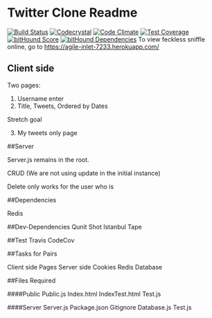 
# Twitter Clone Readme

[![Build Status](https://travis-ci.org/fcscripters/feckless-sniffle.svg?branch=master)](https://travis-ci.org/fcscripters/feckless-sniffle)
[![Codecrystal](https://img.shields.io/badge/code-crystal-5CB3FF.svg)](http://codecrystal.herokuapp.com/crystalise/fcscripters/feckless-sniffle/master)
[![Code Climate](https://codeclimate.com/github/fcscripters/feckless-sniffle/badges/gpa.svg)](https://codeclimate.com/github/fcscripters/feckless-sniffle)
[![Test Coverage](https://codeclimate.com/github/fcscripters/feckless-sniffle/badges/coverage.svg)](https://codeclimate.com/github/fcscripters/feckless-sniffle/coverage)
[![bitHound Score](https://www.bithound.io/github/fcscripters/feckless-sniffle/badges/score.svg)](https://www.bithound.io/github/fcscripters/feckless-sniffle)
[![bitHound Dependencies](https://www.bithound.io/github/fcscripters/feckless-sniffle/badges/dependencies.svg)](https://www.bithound.io/github/fcscripters/feckless-sniffle/master/dependencies/npm)
To view feckless sniffle online, go to https://agile-inlet-7233.herokuapp.com/


## Client side

Two pages:
1) Username enter
2) Title, Tweets, Ordered by Dates

Stretch goal

3) My tweets only page


##Server

Server.js remains in the root.

CRUD (We are not using update in the initial instance)

Delete only works for the user who is

##Dependencies

Redis

##Dev-Dependencies
Qunit
Shot
Istanbul
Tape

##Test
Travis
CodeCov

##Tasks for Pairs

Client side Pages
Server side
Cookies
Redis Database

##Files Required

####Public
Public.js
Index.html
IndexTest.html
Test.js

####Server
Server.js
Package.json
Gitignore
Database.js
Test.js
